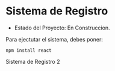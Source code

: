 <h1> Sistema de Registro</h1>

- Estado del Proyecto: En Construccion.

Para ejectutar el sistema, debes poner:

```npm install react```

Sistema de Registro 2
